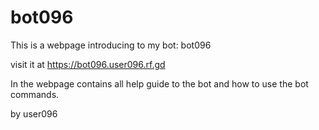 # bot096
This is a webpage introducing to my bot: bot096 

visit it at https://bot096.user096.rf.gd 

In the webpage contains all help guide to the bot and how to use the bot commands. 

by user096
